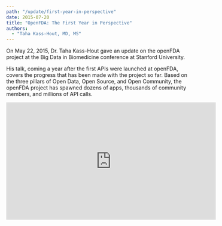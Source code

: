 ```yaml
---
path: "/update/first-year-in-perspective"
date: 2015-07-20
title: "OpenFDA: The First Year in Perspective"
authors:
  - "Taha Kass-Hout, MD, MS"
---
```

On May 22, 2015, Dr. Taha Kass-Hout gave an update on the openFDA project at the Big Data in Biomedicine conference at Stanford University.

His talk, coming a year after the first APIs were launched at openFDA, covers the progress that has been made with the project so far. Based on the three pillars of Open Data, Open Source, and Open Community, the openFDA project has spawned dozens of apps, thousands of community members, and millions of API calls.

<iframe width="560" height="315" src="https://www.youtube.com/embed/4owNY1r7SWM" frameborder="0" allowfullscreen></iframe>